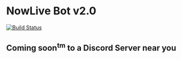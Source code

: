 # NowLive Bot v2.0
[![Build Status](https://travis-ci.org/VeteranSoftware/NowLiveBot-2.0.svg?branch=dev)](https://travis-ci.org/VeteranSoftware/NowLiveBot-2.0)

## Coming soon<sup>tm</sup> to a Discord Server near you